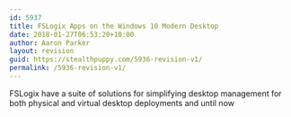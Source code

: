 ```yaml
---
id: 5937
title: FSLogix Apps on the Windows 10 Modern Desktop
date: 2018-01-27T06:53:20+10:00
author: Aaron Parker
layout: revision
guid: https://stealthpuppy.com/5936-revision-v1/
permalink: /5936-revision-v1/
---
```

FSLogix have a suite of solutions for simplifying desktop management for both physical and virtual desktop deployments and until now 